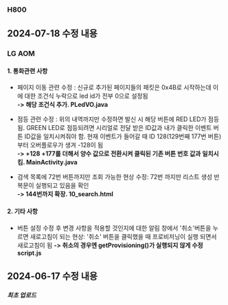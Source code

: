 ### H800

## 2024-07-18 수정 내용

### LG AOM

#### 1. 통화관련 사항
- 페이지 이동 관련 수정 : 신규로 추가된 페이지들의 패킷은 0x4B로 시작하는데 이에 대한 조건식 누락으로 led id가 전부 0으로 설정됨   
**-> 해당 조건식 추가. PLedVO.java**


- 점등 관련 수정 : 위의 내역까지만 수정하면 발신 시 해당 버튼에 RED LED가 점등됨. GREEN LED로 점등되려면 시리얼로 전달 받은 ID값과 내가 클릭한 이벤트 버튼 ID값을 일치시켜줘야 함. 현재 이벤트가 들어갈 때 ID 128(129번째 177번 버튼)부터 오버플로우가 생겨 -128이 됨   
**-> +128 +177를 더해서 양수 값으로 전환시켜 클릭된 기존 버튼 번호 값과 일치시킴. MainActivity.java**

- 검색 목록에 72번 버튼까지만 조회 가능한 현상 수정: 72번 까지만 리스트 생성 반복문이 실행되고 있음을 확인   
**-> 144번까지 확장. 10_search.html**

#### 2. 기타 사항
- 버튼 설정 수정 후 변경 사항을 적용할 것인지에 대한 알림 창에서 '취소'버튼을 누르면 새로고침이 되는 현상: '취소' 버튼을 클릭했을 때 프로비저닝이 실행 되면서 새로고침이 됨
**-> 취소의 경우엔 getProvisioning()가 실행되지 않게 수정 script.js**

## 2024-06-17 수정 내용

##### 최초 업로드
